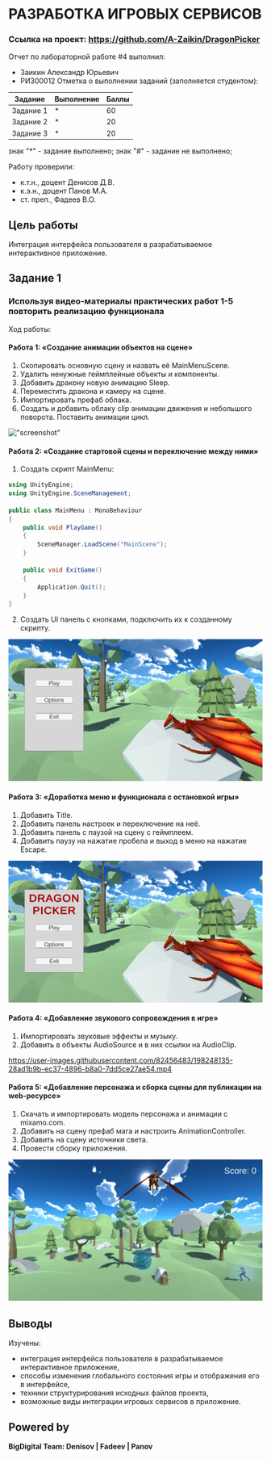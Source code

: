 # РАЗРАБОТКА ИГРОВЫХ СЕРВИСОВ
### Ссылка на проект: https://github.com/A-Zaikin/DragonPicker
Отчет по лабораторной работе #4 выполнил:
- Заикин Александр Юрьевич
- РИ300012
Отметка о выполнении заданий (заполняется студентом):

| Задание | Выполнение | Баллы |
| ------ | ------ | ------ |
| Задание 1 | * | 60 |
| Задание 2 | * | 20 |
| Задание 3 | * | 20 |

знак "*" - задание выполнено; знак "#" - задание не выполнено;

Работу проверили:
- к.т.н., доцент Денисов Д.В.
- к.э.н., доцент Панов М.А.
- ст. преп., Фадеев В.О.

## Цель работы
Интеграция интерфейса пользователя в разрабатываемое интерактивное приложение.

## Задание 1
### Используя видео-материалы практических работ 1-5 повторить реализацию функционала
Ход работы:
#### Работа 1: «Создание анимации объектов на сцене»
1) Скопировать основную сцену и назвать её MainMenuScene.
2) Удалить ненужные геймплейные объекты и компоненты.
3) Добавить дракону новую анимацию Sleep.
4) Переместить дракона и камеру на сцене.
5) Импортировать префаб облака.
6) Создать и добавить облаку clip анимации движения и небольшого поворота. Поставить анимации цикл.

!["screenshot"](Screenshots/1.webp)

#### Работа 2: «Создание стартовой сцены и переключение между ними»
1) Создать скрипт MainMenu:
```cs
using UnityEngine;
using UnityEngine.SceneManagement;

public class MainMenu : MonoBehaviour
{
    public void PlayGame()
    {
        SceneManager.LoadScene("MainScene");
    }

    public void ExitGame()
    {
        Application.Quit();
    }
}
```
2) Создать UI панель с кнопками, подключить их к созданному скрипту.

!["screenshot"](Screenshots/2.webp)

#### Работа 3: «Доработка меню и функционала с остановкой игры»
1) Добавить Title.
2) Добавить панель настроек и переключение на неё.
3) Добавить панель с паузой на сцену с геймплеем.
4) Добавить паузу на нажатие пробела и выход в меню на нажатие Escape.

!["screenshot"](Screenshots/3.webp)

#### Работа 4: «Добавление звукового сопровождения в игре»
1) Импортировать звуковые эффекты и музыку.
2) Добавить в объекты AudioSource и в них ссылки на AudioClip.

https://user-images.githubusercontent.com/82456483/198248135-28ad1b9b-ec37-4896-b8a0-7dd5ce27ae54.mp4

#### Работа 5: «Добавление персонажа и сборка сцены для публикации на web-ресурсе»
1) Скачать и импортировать модель персонажа и анимации с mixamo.com.
2) Добавить на сцену префаб мага и настроить AnimationController.
3) Добавить на сцену источники света.
4) Провести сборку приложения.

!["screenshot"](Screenshots/5.webp)

## Выводы

Изучены:
- интеграция интерфейса пользователя в разрабатываемое интерактивное приложение,
- способы изменения глобального состояния игры и отображения его в интерфейсе,
- техники структурирования исходных файлов проекта,
- возможные виды интеграции игровых сервисов в приложение.

## Powered by

**BigDigital Team: Denisov | Fadeev | Panov**
